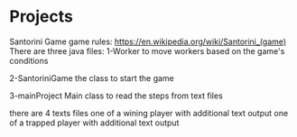 # Projects
Santorini Game
game rules: https://en.wikipedia.org/wiki/Santorini_(game)
There are three java files:
1-Worker
to move workers based on the game's conditions

2-SantoriniGame
the class to start the game

3-mainProject
Main class to read the steps from text files

there are 4 texts files
one of a wining player with additional text output
one of a trapped player with additional text output
